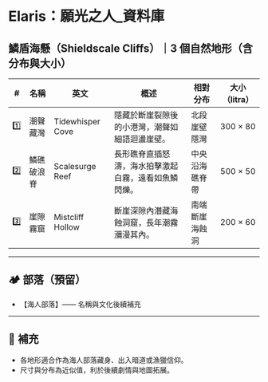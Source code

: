 
# Elaris：願光之人_資料庫

## 鱗盾海懸（Shieldscale Cliffs）｜3 個自然地形（含分布與大小）

| # | 名稱 | 英文 | 概述 | 相對分布 | 大小（litra） |
|---|------|------|------|-----------|----------------|
| 1️⃣ | 潮聲藏灣 | Tidewhisper Cove | 隱藏於斷崖裂隙後的小港灣，潮聲如細語迴盪崖壁。 | 北段崖壁隱灣 | 300 × 80 |
| 2️⃣ | 鱗礁破浪脊 | Scalesurge Reef | 長形礁脊直插怒濤，海水拍擊激起白霧，遠看如魚鱗閃爍。 | 中央沿海礁脊帶 | 500 × 50 |
| 3️⃣ | 崖隙霧窟 | Mistcliff Hollow | 斷崖深隙內潛藏海蝕洞窟，長年潮霧瀰漫其內。 | 南端斷崖海蝕洞 | 200 × 60 |

---

## 🏕️ 部落（預留）
- 【海人部落】—— 名稱與文化後續補充

---

## 📏 補充
- 各地形適合作為海人部落藏身、出入暗道或漁獵信仰。
- 尺寸與分布為近似值，利於後續劇情與地圖拓展。
